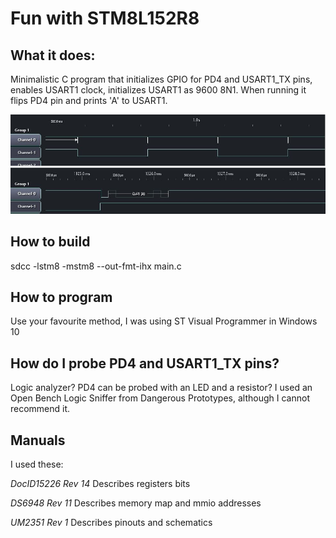 # Fun with STM8L152R8

## What it does:

Minimalistic C program that initializes GPIO for PD4 and USART1_TX pins,
enables USART1 clock, initializes USART1 as 9600 8N1.
When running it flips PD4 pin and prints 'A' to USART1.

![alt text](https://github.com/Number0000009/STM8L152R8_fun/blob/master/pictures/Capture.JPG "Capture")
![alt text](https://github.com/Number0000009/STM8L152R8_fun/blob/master/pictures/Capture1.JPG "Capture zoomed in")

## How to build

sdcc -lstm8 -mstm8 --out-fmt-ihx main.c

## How to program

Use your favourite method, I was using ST Visual Programmer in Windows 10

## How do I probe PD4 and USART1_TX pins?

Logic analyzer? PD4 can be probed with an LED and a resistor?
I used an Open Bench Logic Sniffer from Dangerous Prototypes, although I cannot
recommend it.

## Manuals

I used these:

_DocID15226 Rev 14_ Describes registers bits

_DS6948 Rev 11_ Describes memory map and mmio addresses

_UM2351 Rev 1_ Describes pinouts and schematics
